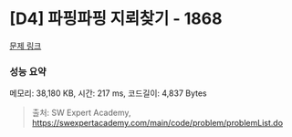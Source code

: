 # [D4] 파핑파핑 지뢰찾기 - 1868 

[문제 링크](https://swexpertacademy.com/main/code/problem/problemDetail.do?contestProbId=AV5LwsHaD1MDFAXc) 

### 성능 요약

메모리: 38,180 KB, 시간: 217 ms, 코드길이: 4,837 Bytes



> 출처: SW Expert Academy, https://swexpertacademy.com/main/code/problem/problemList.do